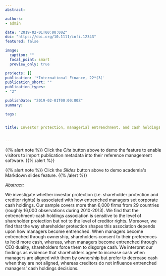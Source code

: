 ```yaml
---
abstract: 

authors:
- admin

date: "2019-02-01T00:00:00Z"
doi: "https://doi.org/10.1111/infi.12343"
featured: false

image: 
  caption: ""
  focal_point: smart
  preview_only: true

projects: []
publication: '*International Finance, 22*(3)'
publication_short: ""
publication_types:
- "2"

publishDate: "2019-02-01T00:00:00Z"
summary: 

tags:


title: Investor protection, managerial entrenchment, and cash holdings - Cross-country evidence


---
```


{{% alert note %}}
Click the *Cite* button above to demo the feature to enable visitors to import publication metadata into their reference management software.
{{% /alert %}}

{{% alert note %}}
Click the *Slides* button above to demo academia's Markdown slides feature.
{{% /alert %}}


*Abstract:*

We investigate whether investor protection (i.e. shareholder protection and creditor rights) is associated with how entrenched managers set corporate cash holdings. Our sample covers more than 6,000 firms from 29 countries (roughly 16,000 observations during 2010-2013). We find that the entrenchment-cash holdings association is sensitive to the level of shareholder protection but not to the level of creditor rights. Moreover, we find that the way shareholder protection shapes this association depends upon how managers become entrenched. When managers become entrenched through ownership, shareholders consent to their preferences to hold more cash, whereas, when managers become entrenched through CEO duality, shareholders force them to disgorge cash. We interpret our findings as evidence that shareholders agree to increase cash when managers are aligned with them by ownership but prefer to decrease cash when they are not aligned, whereas creditors do not influence entrenched managers' cash holdings decisions.


